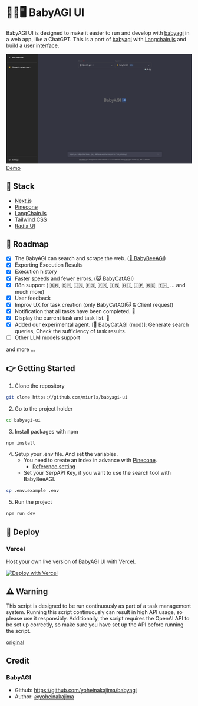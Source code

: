 # 👶🤖🖥️ BabyAGI UI

BabyAGI UI is designed to make it easier to run and develop with [babyagi](https://github.com/yoheinakajima/babyagi) in a web app, like a ChatGPT.
This is a port of [babyagi](https://github.com/yoheinakajima/babyagi) with [Langchain.js](https://github.com/hwchase17/langchainjs) and build a user interface.

![](./public/images/screenshot-230525.png)
[Demo](https://twitter.com/miiura/status/1653026609606320130)

## 🧰 Stack

- [Next.js](https://nextjs.org/)
- [Pinecone](https://www.pinecone.io/)
- [LangChain.js](https://github.com/hwchase17/langchainjs)
- [Tailwind CSS](https://tailwindcss.com/)
- [Radix UI](https://www.radix-ui.com/)

## 🚗 Roadmap

- [x] The BabyAGI can search and scrape the web. ([🐝 BabyBeeAGI](https://twitter.com/yoheinakajima/status/1652732735344246784))
- [x] Exporting Execution Results
- [x] Execution history
- [x] Faster speeds and fewer errors. ([😺 BabyCatAGI](https://twitter.com/yoheinakajima/status/1657448504112091136))
- [x] i18n support ( 🇧🇷, 🇩🇪, 🇺🇸, 🇪🇸, 🇫🇷, 🇮🇳, 🇭🇺, 🇯🇵, 🇷🇺, 🇹🇭, ... and much more)
- [x] User feedback
- [x] Improv UX for task creation (only BabyCatAGI🐱 & Client request)
- [x] Notification that all tasks have been completed. 🔔
- [x] Display the current task and task list. 📌
- [x] Added our experimental agent. [🧪 BabyCatAGI (mod)]: Generate search queries, Check the sufficiency of task results.
- [ ] Other LLM models support

and more ...

## 👉 Getting Started

1. Clone the repository

```sh
git clone https://github.com/miurla/babyagi-ui
```

2. Go to the project holder

```sh
cd babyagi-ui
```

3. Install packages with npm

```sh
npm install
```

4. Setup your .env file. And set the variables.
   - You need to create an index in advance with [Pinecone](https://www.pinecone.io/).
     - [Reference setting](./public/pinecone-setup.png)
   - Set your SerpAPI Key, if you want to use the search tool with BabyBeeAGI.

```sh
cp .env.example .env
```

5. Run the project

```sh
npm run dev
```

## 🚀 Deploy

### Vercel

Host your own live version of BabyAGI UI with Vercel.

[![Deploy with Vercel](https://vercel.com/button)](https://vercel.com/new/clone?repository-url=https%3A%2F%2Fgithub.com%2Fmiurla%2Fbabyagi-ui)

## ⚠️ Warning

This script is designed to be run continuously as part of a task management system. Running this script continuously can result in high API usage, so please use it responsibly. Additionally, the script requires the OpenAI API to be set up correctly, so make sure you have set up the API before running the script.

[original](https://github.com/yoheinakajima/babyagi#warning)

## Credit

### BabyAGI

- Github: https://github.com/yoheinakajima/babyagi
- Author: [@yoheinakajima](https://github.com/yoheinakajima)
